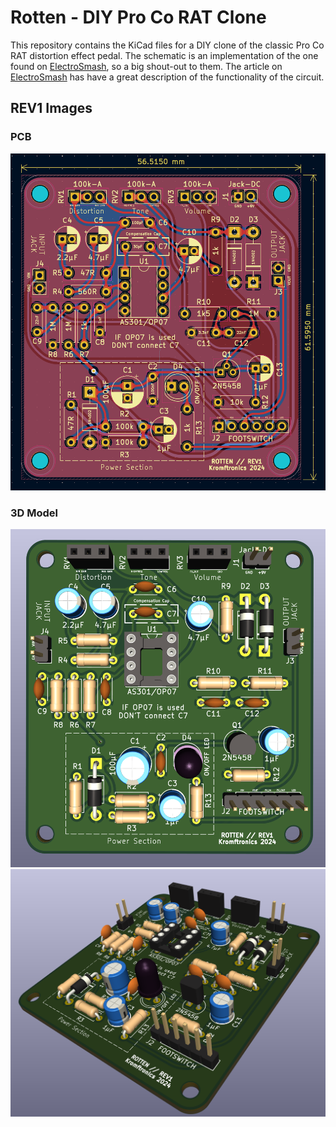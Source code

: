 # Rotten - DIY Pro Co RAT Clone
This repository contains the KiCad files for a DIY clone of the classic Pro Co RAT distortion effect pedal.
The schematic is an implementation of the one found on [ElectroSmash](https://www.electrosmash.com/proco-rat), so a big shout-out to them.
The article on [ElectroSmash](https://www.electrosmash.com/proco-rat) has have a great description of the functionality of the circuit.

## REV1 Images
### PCB
![PCB Image](images/rev1-layout.png)
### 3D Model
![PCB 3D Model](images/rev1-3dmodel.png)
![PCB 3D Model Sideview](images/rev1-3dmodel-sideview.png)
